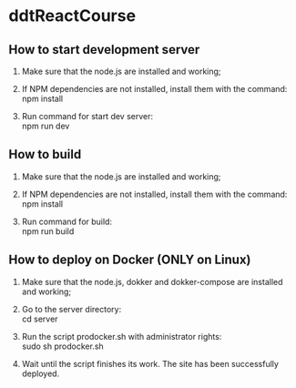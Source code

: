 # ddtReactCourse  

## How to start development server  

1. Make sure that the node.js are installed and working;  

2. If NPM dependencies are not installed, install them with the command:  
npm install  

3. Run command for start dev server:  
npm run dev  


## How to build  

1. Make sure that the node.js are installed and working;  

2. If NPM dependencies are not installed, install them with the command:  
npm install  

3. Run command for build:  
npm run build  


## How to deploy on Docker (ONLY on Linux)  

1. Make sure that the node.js, dokker and dokker-compose are installed and working;  

2. Go to the server directory:  
cd server  

3. Run the script prodocker.sh with administrator rights:  
sudo sh prodocker.sh  

4. Wait until the script finishes its work. The site has been successfully deployed.  
